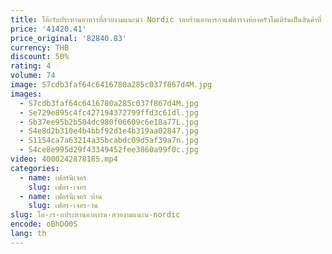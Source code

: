 ```yaml
---
title: โต๊ะรับประทานอาหารที่สวยงามแนะนํา Nordic รอบร้านอาหารกาแฟตารางห้องครัวโมเดิร์นเป็นสินค้าที่ De Cuisine โต๊ะรับประทานอาหารเฟอร์นิเจอร์
price: '41420.41'
price_original: '82840.83'
currency: THB
discount: 50%
rating: 4
volume: 74
image: S7cdb3faf64c6416780a285c037f867d4M.jpg
images:
  - S7cdb3faf64c6416780a285c037f867d4M.jpg
  - Se729e895c4fc427194372799ffd3c61dl.jpg
  - Sb37ee95b2b504dc980f06609c6e18a77L.jpg
  - S4e8d2b310e4b4bbf92d1e4b319aa02847.jpg
  - S1154ca7a63214a35bcabdc09d5af39a7n.jpg
  - S4ce8e995d29f43349452fee3860a99f0c.jpg
video: 4000242878185.mp4
categories:
  - name: เฟอร์นิเจอร์
    slug: เฟอร-เจอร
  - name: เฟอร์นิเจอร์ บ้าน
    slug: เฟอร-เจอร-าน
slug: โต-ะร-บประทานอาหารท-สวยงามแนะน-nordic
encode: oBhDO0S
lang: th
---
```

  